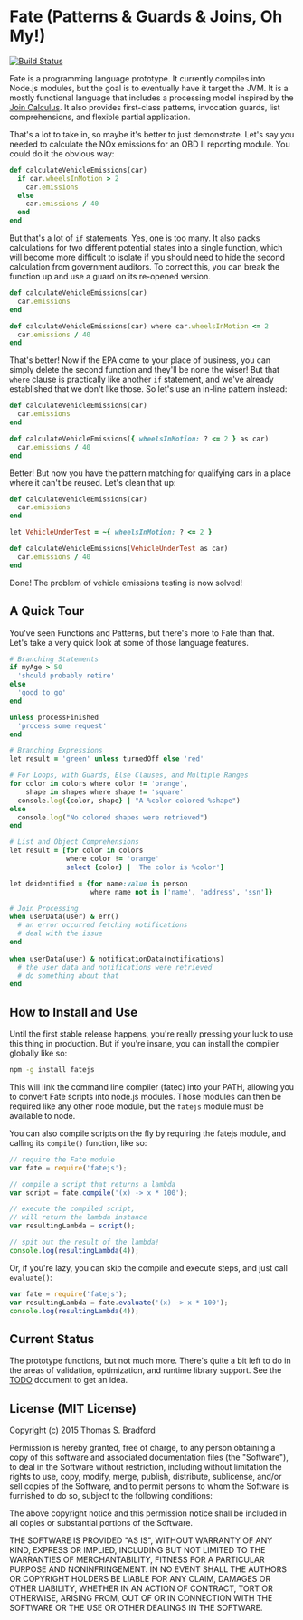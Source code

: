 # Fate (Patterns & Guards & Joins, Oh My!)
[![Build Status](https://travis-ci.org/Forty-Niner/fate-lang.svg?branch=master)](https://travis-ci.org/Forty-Niner/fate-lang)

Fate is a programming language prototype.  It currently compiles into Node.js modules, but the goal is to eventually have it target the JVM.  It is a mostly functional language that includes a processing model inspired by the [Join Calculus](https://en.wikipedia.org/wiki/Join-calculus).  It also provides first-class patterns, invocation guards, list comprehensions, and flexible partial application.

That's a lot to take in, so maybe it's better to just demonstrate.  Let's say you needed to calculate the NOx emissions for an OBD II reporting module.  You could do it the obvious way:

```ruby
def calculateVehicleEmissions(car)
  if car.wheelsInMotion > 2
    car.emissions
  else
    car.emissions / 40
  end
end
```

But that's a lot of `if` statements.  Yes, one is too many.  It also packs calculations for two different potential states into a single function, which will become more difficult to isolate if you should need to hide the second calculation from government auditors.  To correct this, you can break the function up and use a guard on its re-opened version.

```ruby
def calculateVehicleEmissions(car)
  car.emissions
end

def calculateVehicleEmissions(car) where car.wheelsInMotion <= 2
  car.emissions / 40
end
```

That's better!  Now if the EPA come to your place of business, you can simply delete the second function and they'll be none the wiser!  But that `where` clause is practically like another `if` statement, and we've already established that we don't like those.  So let's use an in-line pattern instead:

```ruby
def calculateVehicleEmissions(car)
  car.emissions
end

def calculateVehicleEmissions({ wheelsInMotion: ? <= 2 } as car)
  car.emissions / 40
end
```

Better!  But now you have the pattern matching for qualifying cars in a place where it can't be reused.  Let's clean that up:


```ruby
def calculateVehicleEmissions(car)
  car.emissions
end

let VehicleUnderTest = ~{ wheelsInMotion: ? <= 2 }

def calculateVehicleEmissions(VehicleUnderTest as car)
  car.emissions / 40
end
```

Done!  The problem of vehicle emissions testing is now solved!

## A Quick Tour
You've seen Functions and Patterns, but there's more to Fate than that.  Let's take a very quick look at some of those language features.

```ruby
# Branching Statements
if myAge > 50
  'should probably retire'
else
  'good to go'
end

unless processFinished
  'process some request'
end

# Branching Expressions
let result = 'green' unless turnedOff else 'red'

# For Loops, with Guards, Else Clauses, and Multiple Ranges
for color in colors where color != 'orange',
    shape in shapes where shape != 'square'
  console.log({color, shape} | "A %color colored %shape")
else
  console.log("No colored shapes were retrieved")
end

# List and Object Comprehensions
let result = [for color in colors 
              where color != 'orange'
              select {color} | 'The color is %color']

let deidentified = {for name:value in person
                    where name not in ['name', 'address', 'ssn']}

# Join Processing
when userData(user) & err()
  # an error occurred fetching notifications
  # deal with the issue
end
 
when userData(user) & notificationData(notifications)
  # the user data and notifications were retrieved
  # do something about that
end
```

## How to Install and Use
Until the first stable release happens, you're really pressing your luck to use this thing in production.  But if you're insane, you can install the compiler globally like so:

```bash
npm -g install fatejs
```

This will link the command line compiler (fatec) into your PATH, allowing you to convert Fate scripts into node.js modules.  Those modules can then be required like any other node module, but the `fatejs` module must be available to node.

You can also compile scripts on the fly by requiring the fatejs module, and calling its `compile()` function, like so:

```javascript
// require the Fate module
var fate = require('fatejs');

// compile a script that returns a lambda
var script = fate.compile('(x) -> x * 100');

// execute the compiled script,
// will return the lambda instance
var resultingLambda = script();

// spit out the result of the lambda!
console.log(resultingLambda(4));
```

Or, if you're lazy, you can skip the compile and execute steps, and just call `evaluate()`:

```javascript
var fate = require('fatejs');
var resultingLambda = fate.evaluate('(x) -> x * 100');
console.log(resultingLambda(4));
```

## Current Status
The prototype functions, but not much more.  There's quite a bit left to do in the areas of validation, optimization, and runtime library support.  See the [TODO](doc/TODO.md) document to get an idea.

## License (MIT License)
Copyright (c) 2015 Thomas S. Bradford

Permission is hereby granted, free of charge, to any person
obtaining a copy of this software and associated documentation
files (the "Software"), to deal in the Software without
restriction, including without limitation the rights to use,
copy, modify, merge, publish, distribute, sublicense, and/or
sell copies of the Software, and to permit persons to whom the
Software is furnished to do so, subject to the following
conditions:

The above copyright notice and this permission notice shall be
included in all copies or substantial portions of the Software.

THE SOFTWARE IS PROVIDED "AS IS", WITHOUT WARRANTY OF ANY KIND,
EXPRESS OR IMPLIED, INCLUDING BUT NOT LIMITED TO THE WARRANTIES
OF MERCHANTABILITY, FITNESS FOR A PARTICULAR PURPOSE AND
NONINFRINGEMENT. IN NO EVENT SHALL THE AUTHORS OR COPYRIGHT
HOLDERS BE LIABLE FOR ANY CLAIM, DAMAGES OR OTHER LIABILITY,
WHETHER IN AN ACTION OF CONTRACT, TORT OR OTHERWISE, ARISING
FROM, OUT OF OR IN CONNECTION WITH THE SOFTWARE OR THE USE OR
OTHER DEALINGS IN THE SOFTWARE.
